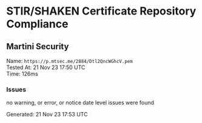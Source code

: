 # STIR/SHAKEN Certificate Repository Compliance

## Martini Security

Name: `https://p.mtsec.me/2884/Dtl2QncWGhcV.pem`\
Tested At: 21 Nov 23 17:50 UTC\
Time: 126ms

### Issues

no warning, or error, or notice date level issues were found

Generated: 21 Nov 23 17:53 UTC